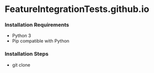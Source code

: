 # FeatureIntegrationTests.github.io

### Installation Requirements
* Python 3
* Pip compatible with Python

### Installation Steps
* git clone
